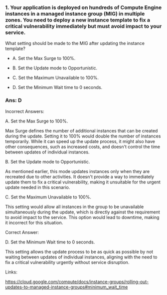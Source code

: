 ### 1. Your application is deployed on hundreds of Compute Engine instances in a managed instance group (MIG) in multiple zones. You need to deploy a new instance template to fix a critical vulnerability immediately but must avoid impact to your service.

What setting should be made to the MIG after updating the instance template?

- A. Set the Max Surge to 100%.

- B. Set the Update mode to Opportunistic.

- C. Set the Maximum Unavailable to 100%.

- D. Set the Minimum Wait time to 0 seconds.

### Ans: D

Incorrect Answers:

A. Set the Max Surge to 100%.

Max Surge defines the number of additional instances that can be created during the update. Setting it to 100% would double the number of instances temporarily. While it can speed up the update process, it might also have other consequences, such as increased costs, and doesn't control the time between updates of individual instances.

B. Set the Update mode to Opportunistic.

As mentioned earlier, this mode updates instances only when they are recreated due to other activities. It doesn't provide a way to immediately update them to fix a critical vulnerability, making it unsuitable for the urgent update needed in this scenario.

C. Set the Maximum Unavailable to 100%.

This setting would allow all instances in the group to be unavailable simultaneously during the update, which is directly against the requirement to avoid impact to the service. This option would lead to downtime, making it incorrect for this situation.



Correct Answer:

D. Set the Minimum Wait time to 0 seconds.

This setting allows the update process to be as quick as possible by not waiting between updates of individual instances, aligning with the need to fix a critical vulnerability urgently without service disruption.

Links:

https://cloud.google.com/compute/docs/instance-groups/rolling-out-updates-to-managed-instance-groups#minimum_wait_time